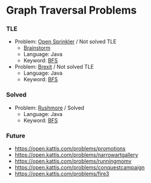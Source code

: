 # Graph Traversal Problems #

### TLE 
* Problem: [Open Sprinkler](https://open.kattis.com/problems/comma) / Not solved TLE
  * [Brainstorm](https://github.com/brainstormz/ProgrammingChallenges/wiki/Comma-Sprinkler) 
  * Language: Java
  * Keyword: [BFS](https://github.com/brainstormz/ProgrammingChallenges/wiki/Breadth-First-Search)
* Problem: [Brexit](https://open.kattis.com/users/dong-jae-kim/submissions/brexit) / Not solved TLE
  * Language: Java
  * Keyword: [BFS](https://github.com/brainstormz/ProgrammingChallenges/wiki/Breadth-First-Search)
  
### Solved
* Problem: [Rushmore](https://open.kattis.com/problems/secretchamber) / Solved
  * Language: Java
  * Keyword: [BFS](https://github.com/brainstormz/ProgrammingChallenges/wiki/Breadth-First-Search)
  
### Future
* https://open.kattis.com/problems/promotions
* https://open.kattis.com/problems/narrowartgallery
* https://open.kattis.com/problems/runningmomv
* https://open.kattis.com/problems/conquestcampaign
* https://open.kattis.com/problems/fire3

